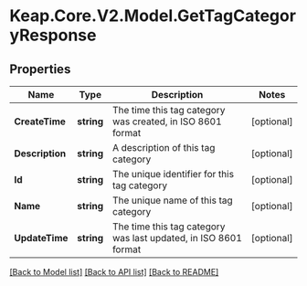 # Keap.Core.V2.Model.GetTagCategoryResponse

## Properties

Name | Type | Description | Notes
------------ | ------------- | ------------- | -------------
**CreateTime** | **string** | The time this tag category was created, in ISO 8601 format | [optional] 
**Description** | **string** | A description of this tag category | [optional] 
**Id** | **string** | The unique identifier for this tag category | [optional] 
**Name** | **string** | The unique name of this tag category | [optional] 
**UpdateTime** | **string** | The time this tag category was last updated, in ISO 8601 format | [optional] 

[[Back to Model list]](../README.md#documentation-for-models) [[Back to API list]](../README.md#documentation-for-api-endpoints) [[Back to README]](../README.md)


